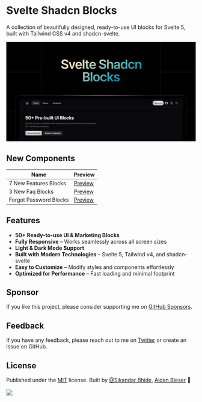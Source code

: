 # Svelte Shadcn Blocks

A collection of beautifully designed, ready-to-use UI blocks for Svelte 5, built with Tailwind CSS v4 and shadcn-svelte.

![image](./static/og.png)

## New Components

| Name                   | Preview                                                       |
| ---------------------- | ------------------------------------------------------------- |
| 7 New Features Blocks  | [Preview](https://sv-blocks.vercel.app/feature#feature-eight) |
| 3 New Faq Blocks       | [Preview](https://sv-blocks.vercel.app/faq)                   |
| Forgot Password Blocks | [Preview](https://sv-blocks.vercel.app/forgot-password)       |

## Features

- **50+ Ready-to-use UI & Marketing Blocks**
- **Fully Responsive** – Works seamlessly across all screen sizes
- **Light & Dark Mode Support**
- **Built with Modern Technologies** – Svelte 5, Tailwind v4, and shadcn-svelte
- **Easy to Customize** – Modify styles and components effortlessly
- **Optimized for Performance** – Fast loading and minimal footprint

## Sponsor

If you like this project, please consider supporting me on [GitHub Sponsors](https://github.com/sponsors/SikandarJODD).

## Feedback

If you have any feedback, please reach out to me on [Twitter](https://x.com/Sikandar_Bhide) or create an issue on GitHub.

## License

Published under the [MIT](https://github.com/SikandarJODD/cnblocks/blob/master/LICENSE) license.
Built by [@Sikandar Bhide](https://github.com/SikandarJODD), [Aidan Bleser](https://github.com/ieedan) 💛
<br><br>
<a href="https://github.com/SikandarJODD/cnblocks/graphs/contributors">
<img src="https://contrib.rocks/image?repo=SikandarJODD/cnblocks" />
</a>
